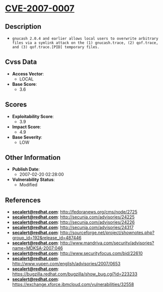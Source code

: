 
# [CVE-2007-0007](http://fedoranews.org/cms/node/2725)

## Description

- `gnucash 2.0.4 and earlier allows local users to overwrite arbitrary files via a symlink attack on the (1) gnucash.trace, (2) qof.trace, and (3) qof.trace.[PID] temporary files.`

## Cvss Data

- **Access Vector**:
  - LOCAL
- **Base Score**:
  - 3.6

## Scores

- **Exploitability Score**:
  - 3.9
- **Impact Score**:
  - 4.9
- **Base Severity**:
  - LOW

## Other Information

- **Publish Date**:
  - 2007-02-20 02:28:00
- **Vulnerability Status**:
  - Modified

## References

- **secalert@redhat.com**: http://fedoranews.org/cms/node/2725
- **secalert@redhat.com**: http://secunia.com/advisories/24225
- **secalert@redhat.com**: http://secunia.com/advisories/24226
- **secalert@redhat.com**: http://secunia.com/advisories/24317
- **secalert@redhat.com**: http://sourceforge.net/project/shownotes.php?group_id=192&release_id=487446
- **secalert@redhat.com**: http://www.mandriva.com/security/advisories?name=MDKSA-2007:046
- **secalert@redhat.com**: http://www.securityfocus.com/bid/22610
- **secalert@redhat.com**: http://www.vupen.com/english/advisories/2007/0653
- **secalert@redhat.com**: https://bugzilla.redhat.com/bugzilla/show_bug.cgi?id=223233
- **secalert@redhat.com**: https://exchange.xforce.ibmcloud.com/vulnerabilities/32558
